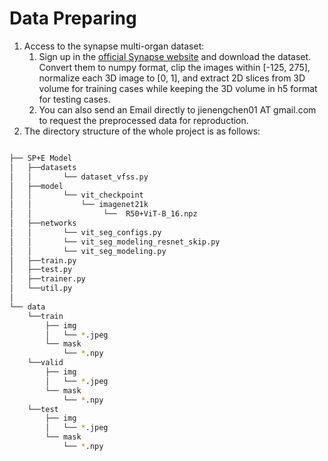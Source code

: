 # Data Preparing

1. Access to the synapse multi-organ dataset:
   1. Sign up in the [official Synapse website](https://www.synapse.org/#!Synapse:syn3193805/wiki/) and download the dataset. Convert them to numpy format, clip the images within [-125, 275], normalize each 3D image to [0, 1], and extract 2D slices from 3D volume for training cases while keeping the 3D volume in h5 format for testing cases.
   2.  You can also send an Email directly to jienengchen01 AT gmail.com to request the preprocessed data for reproduction.
2. The directory structure of the whole project is as follows:

```bash

├── SP+E Model
│   ├──datasets
│   │       └── dataset_vfss.py
│   ├──model
│   │       └── vit_checkpoint
│   │           └── imagenet21k
│   │                └──  R50+ViT-B_16.npz
│   ├──networks
│   │       └── vit_seg_configs.py
│   │       └── vit_seg_modeling_resnet_skip.py
│   │       └── vit_seg_modeling.py
│   ├──train.py
│   ├──test.py
│   ├──trainer.py
│   └──util.py
│   
└── data
    └──train
        ├── img
        │   └── *.jpeg
        └── mask
            └── *.npy
    └──valid
        ├── img
        │   └── *.jpeg
        └── mask
            └── *.npy
    └──test
        ├── img
        │   └── *.jpeg
        └── mask
            └── *.npy


